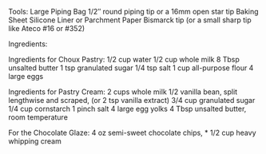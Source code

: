 Tools:
Large Piping Bag
1/2″ round piping tip or a 16mm open star tip
Baking Sheet
Silicone Liner or Parchment Paper
Bismarck tip (or a small sharp tip like Ateco #16 or #352)

Ingredients:

Ingredients for Choux Pastry:
1/2 cup water
1/2 cup whole milk
8 Tbsp unsalted butter
1 tsp granulated sugar
1/4 tsp salt
1 cup all-purpose flour
4 large eggs

Ingredients for Pastry Cream:
2 cups whole milk
1/2 vanilla bean, split lengthwise and scraped, (or 2 tsp vanilla extract)
3/4 cup granulated sugar
1/4 cup cornstarch
1 pinch salt
4 large egg yolks
4 Tbsp unsalted butter, room temperature

For the Chocolate Glaze:
4 oz semi-sweet chocolate chips, *
1/2 cup heavy whipping cream